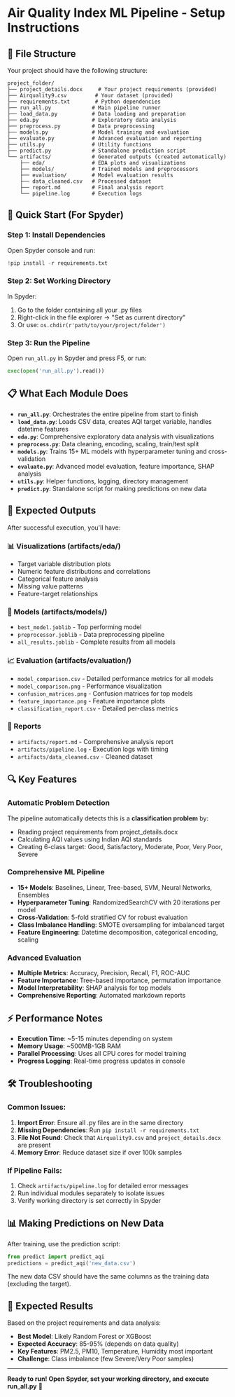 # Air Quality Index ML Pipeline - Setup Instructions

## 📁 File Structure

Your project should have the following structure:
```
project_folder/
├── project_details.docx     # Your project requirements (provided)
├── Airquality9.csv         # Your dataset (provided)
├── requirements.txt        # Python dependencies
├── run_all.py             # Main pipeline runner
├── load_data.py           # Data loading and preparation
├── eda.py                 # Exploratory data analysis  
├── preprocess.py          # Data preprocessing
├── models.py              # Model training and evaluation
├── evaluate.py            # Advanced evaluation and reporting
├── utils.py               # Utility functions
├── predict.py             # Standalone prediction script
└── artifacts/             # Generated outputs (created automatically)
    ├── eda/               # EDA plots and visualizations
    ├── models/            # Trained models and preprocessors
    ├── evaluation/        # Model evaluation results
    ├── data_cleaned.csv   # Processed dataset
    ├── report.md          # Final analysis report
    └── pipeline.log       # Execution logs
```

## 🚀 Quick Start (For Spyder)

### Step 1: Install Dependencies
Open Spyder console and run:
```python
!pip install -r requirements.txt
```

### Step 2: Set Working Directory
In Spyder:
1. Go to the folder containing all your .py files
2. Right-click in the file explorer → "Set as current directory"
3. Or use: `os.chdir(r'path/to/your/project/folder')`

### Step 3: Run the Pipeline
Open `run_all.py` in Spyder and press F5, or run:
```python
exec(open('run_all.py').read())
```

## 📋 What Each Module Does

- **`run_all.py`**: Orchestrates the entire pipeline from start to finish
- **`load_data.py`**: Loads CSV data, creates AQI target variable, handles datetime features
- **`eda.py`**: Comprehensive exploratory data analysis with visualizations  
- **`preprocess.py`**: Data cleaning, encoding, scaling, train/test split
- **`models.py`**: Trains 15+ ML models with hyperparameter tuning and cross-validation
- **`evaluate.py`**: Advanced model evaluation, feature importance, SHAP analysis
- **`utils.py`**: Helper functions, logging, directory management
- **`predict.py`**: Standalone script for making predictions on new data

## 🎯 Expected Outputs

After successful execution, you'll have:

### 📊 Visualizations (artifacts/eda/)
- Target variable distribution plots
- Numeric feature distributions and correlations
- Categorical feature analysis
- Missing value patterns
- Feature-target relationships

### 🤖 Models (artifacts/models/)
- `best_model.joblib` - Top performing model
- `preprocessor.joblib` - Data preprocessing pipeline
- `all_results.joblib` - Complete results from all models

### 📈 Evaluation (artifacts/evaluation/)
- `model_comparison.csv` - Detailed performance metrics for all models
- `model_comparison.png` - Performance visualization
- `confusion_matrices.png` - Confusion matrices for top models
- `feature_importance.png` - Feature importance plots
- `classification_report.csv` - Detailed per-class metrics

### 📝 Reports
- `artifacts/report.md` - Comprehensive analysis report
- `artifacts/pipeline.log` - Execution logs with timing
- `artifacts/data_cleaned.csv` - Cleaned dataset

## 🔍 Key Features

### Automatic Problem Detection
The pipeline automatically detects this is a **classification problem** by:
- Reading project requirements from project_details.docx
- Calculating AQI values using Indian AQI standards
- Creating 6-class target: Good, Satisfactory, Moderate, Poor, Very Poor, Severe

### Comprehensive ML Pipeline
- **15+ Models**: Baselines, Linear, Tree-based, SVM, Neural Networks, Ensembles
- **Hyperparameter Tuning**: RandomizedSearchCV with 20 iterations per model
- **Cross-Validation**: 5-fold stratified CV for robust evaluation
- **Class Imbalance Handling**: SMOTE oversampling for imbalanced target
- **Feature Engineering**: Datetime decomposition, categorical encoding, scaling

### Advanced Evaluation
- **Multiple Metrics**: Accuracy, Precision, Recall, F1, ROC-AUC
- **Feature Importance**: Tree-based importance, permutation importance
- **Model Interpretability**: SHAP analysis for top models
- **Comprehensive Reporting**: Automated markdown reports

## ⚡ Performance Notes

- **Execution Time**: ~5-15 minutes depending on system
- **Memory Usage**: ~500MB-1GB RAM 
- **Parallel Processing**: Uses all CPU cores for model training
- **Progress Logging**: Real-time progress updates in console

## 🛠️ Troubleshooting

### Common Issues:
1. **Import Error**: Ensure all .py files are in the same directory
2. **Missing Dependencies**: Run `pip install -r requirements.txt`
3. **File Not Found**: Check that `Airquality9.csv` and `project_details.docx` are present
4. **Memory Error**: Reduce dataset size if over 100k samples

### If Pipeline Fails:
1. Check `artifacts/pipeline.log` for detailed error messages
2. Run individual modules separately to isolate issues
3. Verify working directory is set correctly in Spyder

## 📊 Making Predictions on New Data

After training, use the prediction script:
```python
from predict import predict_aqi
predictions = predict_aqi('new_data.csv')
```

The new data CSV should have the same columns as the training data (excluding the target).

## 🎯 Expected Results

Based on the project requirements and data analysis:
- **Best Model**: Likely Random Forest or XGBoost
- **Expected Accuracy**: 85-95% (depends on data quality)
- **Key Features**: PM2.5, PM10, Temperature, Humidity most important
- **Challenge**: Class imbalance (few Severe/Very Poor samples)

---
**Ready to run! Open Spyder, set your working directory, and execute run_all.py** 🚀